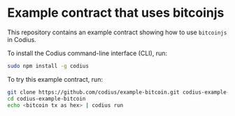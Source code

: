 # Example contract that uses bitcoinjs

This repository contains an example contract showing how to use `bitcoinjs` in Codius.

To install the Codius command-line interface (CLI), run:

``` sh
sudo npm install -g codius
```

To try this example contract, run:

``` sh
git clone https://github.com/codius/example-bitcoin.git codius-example-bitcoin
cd codius-example-bitcoin
echo <bitcoin tx as hex> | codius run
```
